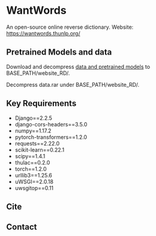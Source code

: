 # WantWords
An open-source online reverse dictionary. Website: https://wantwords.thunlp.org/

## Pretrained Models and data
Download and decompress [data and pretrained models](https://cloud.tsinghua.edu.cn/...) to BASE_PATH/website_RD/.

Decompress data.rar under BASE_PATH/website_RD/.

## Key Requirements
* Django==2.2.5
* django-cors-headers==3.5.0
* numpy==1.17.2
* pytorch-transformers==1.2.0
* requests==2.22.0
* scikit-learn==0.22.1
* scipy==1.4.1
* thulac==0.2.0
* torch==1.2.0
* urllib3==1.25.6
* uWSGI==2.0.18
* uwsgitop==0.11

## Cite

## Contact
